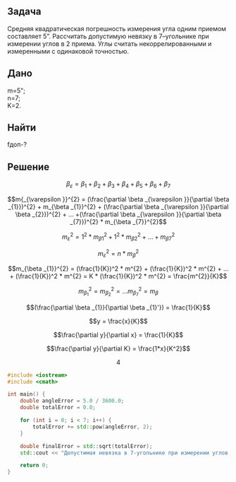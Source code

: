 ## Задача
Средняя квадратическая погрешность измерения угла одним приемом составляет 5”. Рассчитать допустимую невязку в 7–угольнике при измерении углов в 2 приема. Углы считать некоррелированными и измеренными с одинаковой точностью.
## Дано
m=5";  
n=7;  
K=2.  
## Найти
fдоп-?
## Решение


 $$ \beta _{\varepsilon }=\beta _{1} + \beta _{2} + \beta _{3} + \beta _{4} + \beta _{5} + \beta _{6} + \beta _{7} $$

$$m{_{\varepsilon }}^{2} = (\frac{\partial \beta _{\varepsilon }}{\partial \beta _{1}})^{2} + m_{\beta _{1}}^{2} + (\frac{\partial \beta _{\varepsilon }}{\partial \beta _{2}})^{2} + ... +(\frac{\partial \beta _{\varepsilon }}{\partial \beta _{7}})^{2} * m_{\beta _{7}}^{2}$$

$$m_{\varepsilon }^{2} = 1^{2} * m_{\beta 1}^{2} + 1^{2} * m_{\beta 2}^{2} + ... + m_{\beta 7}^{2}$$

$$m_{\varepsilon }^{2} = n * m_{\beta }^{2}$$

$$m_{\beta _{1}}^{2} = (\frac{1}{K})^2 * m^{2} + (\frac{1}{K})^2 * m^{2} + ... + (\frac{1}{K})^2 * m^{2} = K * (\frac{1}{K})^2 * m^{2} = \frac{m^{2}}{K}$$

$$m_{\beta _{1}}^{2} = m_{\beta _{2}}^{2} = ... m_{\beta _{7}}^{2} = m_{\beta}$$

$$(\frac{\partial \beta _{1}}{\partial \beta _{1}'}) = \frac{1}{K}$$

$$y = \frac{x}{K}$$

$$\frac{\partial y}{\partial x} = \frac{1}{K}$$

$$\frac{\partial y}{\partial K} = \frac{1*x}{K^2}$$

$$
4
$$
```cpp
#include <iostream>
#include <cmath>

int main() {
    double angleError = 5.0 / 3600.0; 
    double totalError = 0.0;

    for (int i = 0; i < 7; i++) {
        totalError += std::pow(angleError, 2);
    }

    double finalError = std::sqrt(totalError);
    std::cout << "Допустимая невязка в 7-угольнике при измерении углов в 2 приема: " << finalError << " радиан" << std::endl;

    return 0;
}
```